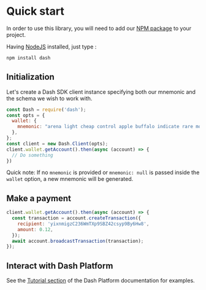 # Quick start

In order to use this library, you will need to add our [NPM package](https://www.npmjs.com/dash) to your project.

Having [NodeJS](https://nodejs.org/) installed, just type :

```bash
npm install dash
```

## Initialization

Let's create a Dash SDK client instance specifying both our mnemonic and the schema we wish to work with.

```js
const Dash = require('dash');
const opts = {
  wallet: {
    mnemonic: "arena light cheap control apple buffalo indicate rare motor valid accident isolate",
  },
};
const client = new Dash.Client(opts);
client.wallet.getAccount().then(async (account) => {
  // Do something
})
```

Quick note:
If no `mnemonic` is provided or `mnemonic: null` is passed inside the `wallet` option, a new mnemonic will be generated.

## Make a payment

```js
client.wallet.getAccount().then(async (account) => {
  const transaction = account.createTransaction({
    recipient: 'yixnmigzC236WmTXp9SBZ42csyp9By6Hw8',
    amount: 0.12,
  });
  await account.broadcastTransaction(transaction);
});
```

## Interact with Dash Platform

See the [Tutorial section](../../tutorials/introduction.md) of the Dash Platform documentation for examples.
